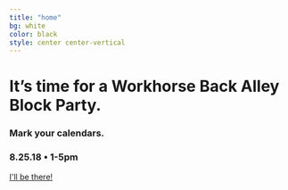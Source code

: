 ```yaml
---
title: "home"
bg: white
color: black
style: center center-vertical
---
```


# It’s time for a Workhorse Back Alley Block Party.

### Mark your calendars.

### 8.25.18 • 1-5pm

<a class="btn" href="https://www.eventbrite.com/e/back-alley-block-party-tickets-49058424067">I'll be there!</a>
